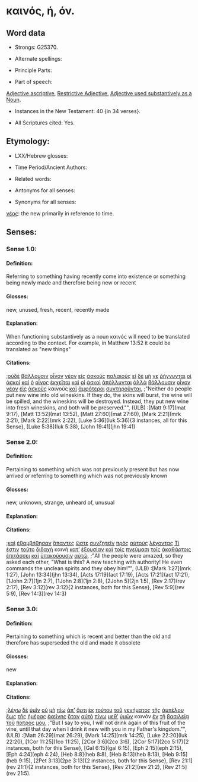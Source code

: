 # καινός, ή, όν.

<!-- Status: S2=NeedsFinalCheck -->
<!-- Lexica used for edits: BDAG, FFM, LN, A-S -->

## Word data

* Strongs: G25370.


* Alternate spellings:

* Principle Parts: 

* Part of speech: 

[Adjective ascriptive](http://ugg.readthedocs.io/en/latest/adjective_ascriptive.html),
[Restrictive Adjective](http://ugg.readthedocs.io/en/latest/adjective_restrictive.html),
[Adjective used substantively as a Noun](http://ugg.readthedocs.io/en/latest/noun_substantive_adj.html).

* Instances in the New Testament: 40 {in 34 verses}.

* All Scriptures cited: Yes.

## Etymology: 

* LXX/Hebrew glosses: 

* Time Period/Ancient Authors: 

* Related words: 

* Antonyms for all senses:

* Synonyms for all senses: 

[νέος](../G35010/01.md): the new primarily in reference to time.

## Senses:

### Sense 1.0:

#### Definition: 

Referring to something having recently come into existence or something being newly made and therefore being new or recent

#### Glosses:

new, unused, fresh, recent, recently made

#### Explanation:

When functioning substantively as a noun καινός will need to be translated according to the context. For example, in Matthew 13:52 it could be translated as "new things"

#### Citations:

;[οὐδὲ](../G37610/01.md) [βάλλουσιν](../G09060/01.md) [οἶνον](../G36310/01.md) [νέον](../G35010/01.md) [εἰς](../G15190/01.md) [ἀσκοὺς](../G07790/01.md) [παλαιούς](../G38200/01.md) [εἰ](../G14870/01.md) [δὲ](../G11610/01.md) [μή](../G33610/01.md) [γε](../G10650/01.md) [ῥήγνυνται](../G44860/01.md) [οἱ](../G35880/01.md) [ἀσκοί](../G07790/01.md) [καὶ](../G25320/01.md) [ὁ](../G35880/01.md) [οἶνος](../G36310/01.md) [ἐκχεῖται](../G16320/01.md) [καὶ](../G25320/01.md) [οἱ](../G35880/01.md) [ἀσκοὶ](../G07790/01.md) [ἀπόλλυνται](../G06220/01.md) [ἀλλὰ](../G02350/01.md) [βάλλουσιν](../G09060/01.md) [οἶνον](../G36310/01.md) [νέον](../G35010/01.md) [εἰς](../G15190/01.md) [ἀσκοὺς](../G07790/01.md) καινούς [καὶ](../G25320/01.md) [ἀμφότεροι](../G02970/01.md) [συντηροῦνται](../G49330/01.md), 
;"Neither do people put new wine into old wineskins. If they do, the skins will burst, the wine will be spilled, and the wineskins will be destroyed. Instead, they put new wine into fresh wineskins, and both will be preserved."", (ULB)
:[Matt 9:17](mat 9:17),  [Matt 13:52](mat 13:52),  [Matt 27:60](mat 27:60),  [Mark 2:21](mrk 2:21),  [Mark 2:22](mrk 2:22),  [Luke 5:36](luk 5:36){3 instances, all for this Sense},  [Luke 5:38](luk 5:38),  [John 19:41](jhn 19:41)

### Sense 2.0:

#### Definition: 

Pertaining to something which was not previously present but has now arrived or referring to something which was not previously known

#### Glosses:

new, unknown, strange, unheard of, unusual

#### Explanation:

#### Citations:

;[καὶ](../G25320/01.md) [ἐθαμβήθησαν](../G22840/01.md) [ἅπαντες](../G05370/01.md) [ὥστε](../G56200/01.md) [συνζητεῖν](../G48020/01.md) [πρὸς](../G43140/01.md) [αὐτοὺς](../G08460/01.md) [λέγοντας](../G30040/01.md) [Τί](../G51010/01.md) [ἐστιν](../G99999/01.md) [τοῦτο](../G37780/01.md) [διδαχὴ](../G13220/01.md) καινή [κατ’](../G25960/01.md) [ἐξουσίαν](../G18490/01.md) [καὶ](../G25320/01.md) [τοῖς](../G35880/01.md) [πνεύμασι](../G41510/01.md) [τοῖς](../G35880/01.md) [ἀκαθάρτοις](../G01690/01.md) [ἐπιτάσσει](../G20040/01.md) [καὶ](../G25320/01.md) [ὑπακούουσιν](../G52190/01.md) [αὐτῷ](../G08460/01.md), 
;"All the people were amazed, so they asked each other, "What is this? A new teaching with authority! He even commands the unclean spirits and they obey him!"", (ULB)
:[Mark 1:27](mrk 1:27),  [John 13:34](jhn 13:34),  [Acts 17:19](act 17:19), [Acts 17:21](act 17:21), [1John 2:7](1jn 2:7),  [1John 2:8](1jn 2:8),  [2John 5](2jn 1:5),  [Rev 2:17](rev 2:17),  [Rev 3:12](rev 3:12){2 instances, both for this Sense},  [Rev 5:9](rev 5:9),  [Rev 14:3](rev 14:3)

### Sense 3.0:

#### Definition: 

Pertaining to something which is recent and better than the old and therefore has superseded the old and made it obsolete

#### Glosses:

new

#### Explanation:

#### Citations:

;[λέγω](../G30040/01.md) [δὲ](../G11610/01.md) [ὑμῖν](../G47710/01.md) [οὐ](../G37560/01.md) [μὴ](../G33610/01.md) [πίω](../G40950/01.md) [ἀπ’](../G05750/01.md) [ἄρτι](../G07370/01.md) [ἐκ](../G15370/01.md) [τούτου](../G37780/01.md) [τοῦ](../G35880/01.md) [γενήματος](../G10810/01.md) [τῆς](../G35880/01.md) [ἀμπέλου](../G02880/01.md) [ἕως](../G21930/01.md) [τῆς](../G35880/01.md) [ἡμέρας](../G22500/01.md) [ἐκείνης](../G15650/01.md) [ὅταν](../G37520/01.md) [αὐτὸ](../G08460/01.md) [πίνω](../G40950/01.md) [μεθ’](../G33260/01.md) [ὑμῶν](../G47710/01.md) καινὸν [ἐν](../G17220/01.md) [τῇ](../G35880/01.md) [βασιλείᾳ](../G09320/01.md) [τοῦ](../G35880/01.md) [πατρός](../G39620/01.md) [μου](../G14730/01.md), 
;"But I say to you, I will not drink again of this fruit of the vine, until that day when I drink it new with you in my Father's kingdom."", (ULB)
:[Matt 26:29](mat 26:29),  [Mark 14:25](mrk 14:25),  [Luke 22:20](luk 22:20),  [1Cor 11:25](1co 11:25),  [2Cor 3:6](2co 3:6),  [2Cor 5:17](2co 5:17){2 instances, both for this Sense},  [Gal 6:15](gal 6:15),  [Eph 2:15](eph 2:15),  [Eph 4:24](eph 4:24),  [Heb 8:8](heb 8:8),  [Heb 8:13](heb 8:13),  [Heb 9:15](heb 9:15),  [2Pet 3:13](2pe 3:13){2 instances, both for this Sense},  [Rev 21:1](rev 21:1){2 instances, both for this Sense},  [Rev 21:2](rev 21:2),  [Rev 21:5](rev 21:5).
